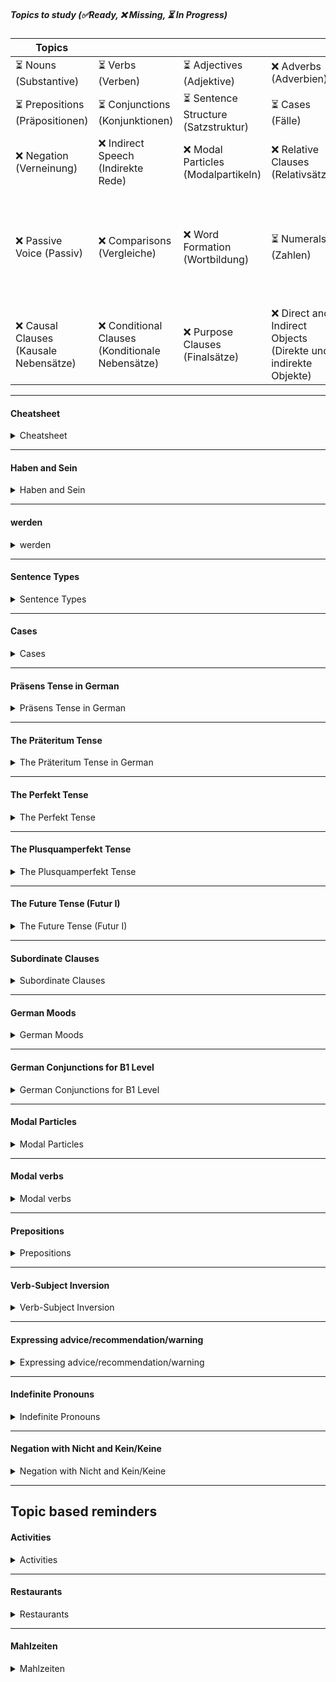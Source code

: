 ##### Topics to study (✅Ready, ❌ Missing, ⏳ In Progress)
  | Topics                              |                   |                   |                   |                   |
  |-----------------------------------------|-------------------|-------------------|-------------------|-------------------|
  | ⏳ Nouns (Substantive)                   | ⏳ Verbs (Verben) | ⏳ Adjectives (Adjektive) | ❌ Adverbs (Adverbien) | ❌ Pronouns (Pronomen) |
  | ⏳ Prepositions (Präpositionen)          | ⏳ Conjunctions (Konjunktionen) | ⏳ Sentence Structure (Satzstruktur) | ⏳ Cases (Fälle) | ⏳ Tenses (Zeiten) |
  | ❌ Negation (Verneinung)                 | ❌ Indirect Speech (Indirekte Rede) | ❌ Modal Particles (Modalpartikeln) | ❌ Relative Clauses (Relativsätze) | ⏳ Moods (Stimmungen) |
  | ❌ Passive Voice (Passiv)                | ❌ Comparisons (Vergleiche) | ❌ Word Formation (Wortbildung) | ⏳ Numerals (Zahlen) | ❌ Expressions of Time and Temporal Adverbs (Zeitangaben und temporale Adverbien) |
  | ❌ Causal Clauses (Kausale Nebensätze)   | ❌ Conditional Clauses (Konditionale Nebensätze) | ❌ Purpose Clauses (Finalsätze) | ❌ Direct and Indirect Objects (Direkte und indirekte Objekte) |                   |
___
#### Cheatsheet
  <details>
  <summary>Cheatsheet</summary>

  - **Present Tense:** Subject + Verb + Objects/Complements
  - **Past Tense (Simple):** Subject + Verb (simple past) + Objects/Complements
  - **Past Tense (Perfect):** Subject + Auxiliary Verb + Objects/Complements + Past Participle
  - **Future Tense:** Subject + Auxiliary Verb + Objects/Complements + Main Verb (infinitive)
  For subordinate clauses, the verb generally moves to the end of the clause.

  ##### Noun declensions
  - **Definite Articles**:
      - The definite article refers to a specific noun that is known to the speaker and the listener. In English, the definite article is "the".

        | Case       | Masculine | Feminine | Neuter | Plural   |
        |------------|-----------|----------|--------|----------|
        | Nominative | der       | die      | das    | die      |
        | Accusative | den       | die      | das    | die      |
        | Dative     | dem       | der      | dem    | den      |
        | Genitive   | des       | der      | des    | der      |

      - Nominative: Der Hund bellt. (The dog barks.)
      - Accusative: Ich sehe den Hund. (I see the dog.)
      - Dative: Ich gebe dem Hund ein Leckerli. (I give the dog a treat.)
      - Genitive: Das ist das Haus des Mannes. (That is the man's house.)  
    &nbsp;    

  - **Indefinite Articles**:
      - The indefinite article refers to a noun that is not specific or known to the listener. In English, the indefinite articles are "a" and "an".

      | Case       | Masculine | Feminine | Neuter | Plural   |
      |------------|-----------|----------|--------|----------|
      | Nominative | ein       | eine     | ein    | keine    |
      | Accusative | einen     | eine     | ein    | keine    |
      | Dative     | einem     | einer    | einem  | keinen   |
      | Genitive   | eines     | einer    | eines  | keiner   |

      - Nominative: Ein Hund läuft auf der Straße. (A dog is running on the street.)
      - Accusative: Ich sehe einen Hund. (I see a dog.)
      - Dative: Ich gebe einem Hund ein Leckerli. (I give a dog a treat.)
      - Genitive: Das ist das Haus eines Mannes. (That is a man's house.)

  ##### Pronoun tables
  - Personal pronouns:
      | Case       | Singular 1st | Singular 2nd | Singular 3rd | Plural     |
      |------------|--------------|--------------|--------------|------------|
      | Nominative | ich          | du           | er/sie/es    | wir        |
      | Accusative | mich         | dich         | ihn/sie/es   | uns        |
      | Dative     | mir          | dir          | ihm/ihr/ihm  | uns        |
      | Genitive   | meiner       | deiner       | seiner/ihrer/seiner | unserer    |

      - Nominative: Ich lese. (I read.)
      - Accusative: Ich sehe mich. (I see myself.)
      - Dative: Ich helfe mir. (I help myself.)
      - Genitive: Das ist meiner. (That is mine.)
    &nbsp;
  - Possesive pronouns:
      | Case       | Singular Masculine | Singular Feminine | Singular Neuter | Plural    |
      |------------|---------------------|--------------------|-----------------|-----------|
      | Nominative | mein                | meine              | mein            | unsere    |
      | Accusative | meinen              | meine              | mein            | unsere    |
      | Dative     | meinem              | meiner             | meinem          | unseren   |
      | Genitive   | meines              | meiner             | meines          | unserer   |

      - Nominative: Das ist mein Buch. (That is my book.)
      - Accusative: Ich sehe mein Buch. (I see my book.)
      - Dative: Ich gebe meinem Freund das Buch. (I give my friend the book.)
      - Genitive: Das ist meines Vaters Auto. (That is my father's car.)
  - Object pronouns
    | Person       | Singular        | Plural          |
    |--------------|-----------------|-----------------|
    | Subject      | ich (I)         | wir (we)        |
    | Object       | mich (me)       | uns (us)        |
    | Possessive   | mein(e) (mine) | unser(e) (ours) |

    | Person       | Singular        | Plural          |
    |--------------|-----------------|-----------------|
    | Subject      | du (you)        | ihr (you)       |
    | Object       | dich (you)      | euch (you)      |
    | Possessive   | dein(e) (yours)| euer(e) (yours) |

    | Person       | Singular                | Plural                  |
    |--------------|-------------------------|-------------------------|
    | Subject      | er/sie/es (he/she/it)   | sie (they)              |
    | Object       | ihn/sie/es (him/her/it) | sie (them)              |
    | Possessive   | sein(e) (his/hers/its)  | ihr(e) (theirs)        |
  </details>

___
#### Haben and Sein
<details>
  <summary>Haben and Sein</summary>


  |          | Präteritum (Simple Past) | Präteritum (Simple Past) |  Beispiel |
  |----------|---------------------------|---------------------------|---------------------------|
  |          | **haben**                 | **sein**                  |
  | ich      | hatte                     | war                       | Ich hatte ein Buch. (I had a book.)  Ich war müde. (I was tired.) |
  | du       | hattest                   | warst                     | Du hattest eine Katze. (You had a cat.)  Du warst zu Hause. (You were at home.) |
  | er/es/sie| hatte                     | war                       | Er hatte einen Hund. (He had a dog.) Sie war glücklich. (She was happy.) |
  | wir      | hatten                    | waren                     | Wir hatten viel Spaß. (We had a lot of fun.) Wir waren in der Stadt. (We were in the city.) |
  | ihr      | hattet                    | wart                      | Ihr hattet Glück. (You had luck.) Ihr wart spät dran. (You were late.) |
  | sie/Sie  | hatten                    | waren                     | Sie hatten ein Auto. (They had a car.) Sie waren am Strand. (They were at the beach.) |
</details>

___
#### werden
<details>
  <summary>werden</summary>


  | werden | Präsens (Present) | Perfekt (Present Perfect) | Beispiel (Example - Präsens)                                 | Beispiel (Example - Perfekt)                                         |
  |--------|--------------------|---------------------------|-------------------------------------------------------------|-----------------------------------------------------------------------|
  | ich    | werde              | bin geworden              | Ich werde Psychologin. (I will become a psychologist.)       | Ich bin Psychologin geworden. (I have become a psychologist.)        |
  | du     | wirst              | bist geworden             | Wirst du krank, wenn du dich nicht warm anziehst? (Will you get sick if you don't dress warmly?) | Bist du krank geworden, als du dich nicht warm angezogen hast? (Did you get sick when you didn't dress warmly?) |
  | er/es/sie | wird            | ist geworden              | Er wird ein berühmter Schauspieler. (He will become a famous actor.) | Er ist ein berühmter Schauspieler geworden. (He has become a famous actor.) |
  | wir    | werden             | sind geworden             | Wir werden gute Freunde. (We will become good friends.)     | Wir sind gute Freunde geworden. (We have become good friends.)        |
  | ihr    | werdet             | seid geworden             | Werdet ihr schon Tauchlehrer? (Will you become scuba instructors?) | Seid ihr schon Tauchlehrer geworden? (Have you become scuba instructors yet?) |
  | sie/Sie| werden             | sind geworden             | Sie werden gestern 50. (They will turn 50 yesterday.)       | Sie sind gestern 50 geworden. (They turned 50 yesterday.)            |


  **Examples with "werden"**
  - **werden expresses the achievement of a condition or attribute:**
    - Sie ist gesund. → Sie wird krank. → Sie ist krank.
      - (She is healthy. → She becomes sick. → She is sick.)
    - werden + adjective
      - Sie wird berühmt.
        - (She will become famous.)
      - Es wird warm.
        - (It will become warm.)

  - **werden + noun**
    - Sie wird Lehrerin. (She will become a teacher.)
      - This sentence uses "sein" (to be) with "werden" to indicate that she will be a teacher in the future. It implies a future state of being.
    - Sie wird Lehrerin sein. (She will be a teacher.)
      - This sentence uses "werden" directly with "Lehrerin" to indicate that she will undergo the process of becoming a teacher. It implies a change or transformation into a teacher in the future.
    - In summary, "sie wird Lehrerin sein" emphasizes the future state of being a teacher, while "sie wird Lehrerin" emphasizes the process of becoming a teacher.

  - **Other examples:**
    - Er wird bestimmt Erster beim Stadtlauf.
      - (He will definitely come first in the city run.)
    - werden + age
      - Sie wird bald 40.
        - (She will soon be 40.)

    - Ich habe mit 40 mein Leben verändert. Ich habe in der Bank gearbeitet, aber jetzt studiere ich und werde Psychologin.

    - Draußen ist es kalt. Du musst dich warm anziehen, sonst wirst du krank.

    - Ich habe als Sekretärin gearbeitet, aber dann bin ich arbeitslos geworden. Jetzt lebe ich in Thailand und mache einen Tauchlehrer-Kurs.

    - Morgen wird es warm. Wir können ein Picknick machen.

    - Am Wochenende machen wir eine Geburtstagsfeier, denn mein Vater ist gestern 50 geworden.

    - Wir studieren Schauspiel. Wir möchten Schauspieler werden. Vielleicht werden wir auch berühmt.

  - **Explanation: Sie werden gestern 50**
      The phrase "Sie werden gestern 50." in German literally translates to "They will turn 50 yesterday." This might seem contradictory in English because "will" typically indicates future tense, while "yesterday" is past tense.

      However, in German, the future tense can be used to express assumptions or deductions about past events. In this case, it implies that the speaker assumes or deduces that "they" turned 50 the day before the current point in time. 

      This construction is often used colloquially to express a strong assumption about past events when the speaker did not witness the event firsthand. It's similar to saying in English, "They must have turned 50 yesterday."
</details>

___

#### Sentence Types

<details>
  <summary>Sentence Types</summary>

  ###### 1. Declarative Sentences (Aussagesätze)
  Declarative sentences make a statement or express an opinion. They are the most common type of sentence and have a subject-verb-object (SVO) structure.

  - **Example:** Ich darf keine Milchprodukte essen.
    - **Translation:** I am not allowed to eat dairy products.
    - **Explanation:** This sentence states a fact or opinion.

  - **Example:** Heute Morgen habe ich nicht gefrühstückt.
    - **Translation:** This morning, I didn't have breakfast.
    - **Explanation:** States a fact about what the speaker did.

  ###### 2. Interrogative Sentences (Fragesätze)
  Interrogative sentences ask a question. They often start with a question word (wer, was, wann, wo, warum, wie) or by inverting the subject and verb for yes/no questions.

  - **Example:** Warum isst du die Torte nicht?
    - **Translation:** Why don't you eat the cake?
    - **Explanation:** This sentence asks a question using a question word.

  - **Example:** Kochst du abends nicht?
    - **Translation:** Don't you cook in the evenings?
    - **Explanation:** This is a yes/no question that inverts the subject and verb.

  - **Example:** Warum hast du so viel Hunger?
    - **Translation:** Why are you so hungry?
    - **Explanation:** Asks a question about the reason for being so hungry.

  - **Example:** Soll ich dir einen Kuchen mitbringen?
    - **Translation:** Should I bring you a cake?
    - **Explanation:** Asks a yes/no question about bringing a cake.

  ###### 3. Imperative Sentences (Befehlsätze)
  Imperative sentences give commands, instructions, or requests. The subject is usually implied (you) and is often omitted.

  - **Example:** Iss die Torte!
    - **Translation:** Eat the cake!
    - **Explanation:** This sentence gives a command.

  ###### 4. Exclamatory Sentences (Ausrufesätze)
  Exclamatory sentences express strong emotion or surprise. They often start with an interjection or a word like "wie" or "was" and are typically followed by an exclamation mark.

  - **Example:** Was für ein schöner Tag!
    - **Translation:** What a beautiful day!
    - **Explanation:** This sentence expresses strong emotion.

  ##### Word Order in Each Type

  ###### Declarative
  Subject - Verb - (Objects/Complements)

  - **Example:** Ich habe keinen Hunger.
    - **Translation:** I am not hungry.

  ###### Interrogative (with Question Word)
  Question Word - Verb - Subject - (Objects/Complements)

  - **Example:** Warum isst du nicht?
    - **Translation:** Why aren't you eating?

  ###### Interrogative (Yes/No Question)
  Verb - Subject - (Objects/Complements)

  - **Example:** Kochst du abends?
    - **Translation:** Do you cook in the evenings?

  ###### Imperative
  (You - implied subject) Verb - (Objects/Complements)

  - **Example:** Iss die Torte!
    - **Translation:** Eat the cake!

  ###### Exclamatory
  Interjection or Exclamation Word - Verb - Subject - (Objects/Complements) - !

  - **Example:** Was für ein schöner Tag!
    - **Translation:** What a beautiful day!

</details>

___

#### Cases
<details>
  <summary>Cases</summary>


  - Practice identifying the function of nouns and pronouns in sentences to determine the appropriate case.
  - Pay attention to verb and preposition usage, as they often determine the case required.
  - Regularly review noun declensions and pronoun tables to strengthen case usage.
  - Use exercises and practice materials to reinforce understanding and application of cases in different contexts.

  ##### 1. Nominative Case (Nominativ):
  - Used for the subject of a sentence, the noun or pronoun performing the action.
  - Examples:
    - *Der Hund bellt.* (The dog is barking.)
      - In this sentence, "Der Hund" is in the nominative case because it is the subject of the verb "bellt" (barks).
      - **Verb Table:**
    
      | Person       | Singular          | Plural            |
      |--------------|-------------------|-------------------|
      | 1st          | Ich belle         | Wir bellen        |
      | 2nd          | Du bellst         | Ihr bellt         |
      | 3rd          | Er/sie/es bellt   | Sie bellen        |
    
    - *Sie ist Lehrerin.* (She is a teacher.)
      - "Sie" (she) is the subject of the verb "ist" (is).
      - **Verb Table:**
    
      | Person       | Singular          | Plural            |
      |--------------|-------------------|-------------------|
      | 1st          | Ich bin           | Wir sind          |
      | 2nd          | Du bist           | Ihr seid          |
      | 3rd          | Er/sie/es ist     | Sie sind          |

  **Points to be careful of:**
  - Subject-verb agreement: Ensure that the verb agrees with the subject in number and person.
  - Noun gender: Be mindful of noun genders, as they affect article and adjective endings in the nominative case.

  **Edge case:**
  - In passive constructions, the subject of the active sentence becomes the object in the passive sentence. However, in German, the subject of the passive sentence remains in the nominative case.
    - Example: *Der Hund beißt den Mann.* (The dog bites the man.)
      - Passive: *Der Mann wird vom Hund gebissen.* (The man is bitten by the dog.)

  ##### 2. Accusative Case (Akkusativ):
  - Used for the direct object of a sentence, the noun or pronoun receiving the action.
  - Examples:
    - *Ich sehe den Hund.* (I see the dog.)
      - "Den Hund" is in the accusative case because it receives the action of seeing.
      - **Verb Table:**
    
      | Person       | Singular          | Plural            |
      |--------------|-------------------|-------------------|
      | 1st          | Ich sehe          | Wir sehen         |
      | 2nd          | Du siehst         | Ihr seht          |
      | 3rd          | Er/sie/es sieht   | Sie sehen         |
    
    - *Er kauft ein Buch.* (He buys a book.)
      - "Ein Buch" is the direct object of the verb "kauft" (buys).
      - **Verb Table:**
    
      | Person       | Singular          | Plural            |
      |--------------|-------------------|-------------------|
      | 1st          | Ich kaufe         | Wir kaufen        |
      | 2nd          | Du kaufst         | Ihr kauft         |
      | 3rd          | Er/sie/es kauft   | Sie kaufen        |

  **Points to be careful of:**
  - Distinguishing between accusative and nominative articles and pronouns, especially with masculine nouns.
  - Some prepositions always trigger the accusative case when used with a noun.

  **Edge case:**
  - Some verbs can take either accusative or dative objects, with a change in meaning.
    - Example: *Ich folge dem Rat.* (I follow the advice.) - Dative
      - *Ich befolge den Rat.* (I follow the advice.) - Accusative
  
  ##### 3. Dative Case (Dativ):
  - Used to indicate the indirect object of a sentence, often translated to 'to' or 'for' in English.
  - Examples:
    - *Ich gebe dem Mann das Buch.* (I give the book to the man.)
      - "Dem Mann" is in the dative case because he is the indirect object receiving the book.
      - **Dative Pronoun Table:**
    
      | Person       | Singular            | Plural             |
      |--------------|---------------------|--------------------|
      | 1st          | mir                 | uns                |
      | 2nd          | dir                 | euch               |
      | 3rd          | ihm/ihr/ihm         | ihnen              |
    
    - *Er hilft der Frau.* (He helps the woman.)
      - "Der Frau" is the indirect object of the verb "hilft" (helps).
      - **Verb Table:**
    
      | Person       | Singular            | Plural             |
      |--------------|---------------------|--------------------|
      | 1st          | Ich helfe           | Wir helfen         |
      | 2nd          | Du hilfst           | Ihr helft          |
      | 3rd          | Er/sie/es hilft     | Sie helfen         |

  **Points to be careful of:**
  - Distinguishing between dative and accusative articles and pronouns.
  - Some prepositions always trigger the dative case when used with a noun.

  **Edge case:**
  - Certain verbs and prepositions can take either the dative or accusative case, leading to a change in meaning.

  **Explanation of the case:**
  - The dative case in German typically indicates the indirect object of a sentence, showing to whom or for whom an action is done. It's often used after certain verbs and prepositions to denote this indirect relationship. For example, in "Ich gebe dem Mann das Buch" (I give the book to the man), "dem Mann" is in the dative case as he is the recipient of the action of giving.


  ##### 4. Genitive Case (Genitiv):
  - Used to indicate possession or association, often translated to 'of' in English.
  - Examples:
    - *Das Auto meines Vaters.* (My father's car.)
      - "Meines Vaters" indicates possession of the car.
      - **Possessive Pronoun Table:**
    
      | Gender       | Singular            | Plural             |
      |--------------|---------------------|--------------------|
      | Masculine    | meines Vaters       | meiner Väter       |
      | Feminine     | meiner Mutter       | meiner Mütter      |
      | Neuter       | meines Kindes       | meiner Kinder      |
    
    - *Der Hut des Mannes.* (The man's hat.)
      - "Des Mannes" indicates possession of the hat.
      - **Definite Article Table:**
    
      | Gender       | Singular            | Plural             |
      |--------------|---------------------|--------------------|
      | Masculine    | des Mannes          | der Männer         |
      | Feminine     | der Frau            | der Frauen         |
      | Neuter       | des Kindes          | der Kinder         |

    **Points to be careful of:**
    - Ensuring proper agreement between the possessive pronoun/article and the possessed noun.
    - Recognizing genitive prepositions that always trigger the genitive case when used with a noun.

    **Edge case:**
    - Some expressions and compound nouns might use the genitive case instead of the dative case for possession.
</details>

___
#### Präsens Tense in German
<details>
  <summary>Präsens Tense in German</summary>


  **Usage**: 
  - Describing actions happening at the moment of speaking: "Ich lese ein Buch." (I am reading a book.)
  - Stating facts or general truths: "Die Sonne scheint." (The sun is shining.)
  - Expressing habitual actions: "Ich gehe jeden Morgen joggen." (I go jogging every morning.)

  **Main Clause:**
  - Subject + Verb + Objects/Complements
  - Example: "Ich esse einen Apfel." (I am eating an apple.)

  **Main Clause with Time Expression:**
    - Time Expression + Verb + Subject + Objects/Complements
    - Example: "Heute esse ich einen Apfel." (Today, I am eating an apple.)

  **Conjugation**:
  - Regular verbs usually follow predictable patterns, such as "sagen" (to say):
    - Ich sage (I say)
    - Du sagst (You say)
    - Er/sie/es sagt (He/she/it says)
    - Wir sagen (We say)
    - Ihr sagt (You say)
    - Sie/sie sagen (They say)
  - Irregular verbs have unique conjugations, like "haben" (to have):
    - Ich habe (I have)
    - Du hast (You have)
    - Er/sie/es hat (He/she/it has)
    - Wir haben (We have)
    - Ihr habt (You have)
    - Sie/sie haben (They have)

  **Modal Verbs**:
  - Modal verbs (können, müssen, wollen, etc.) also take the Präsens tense and modify the main verb following them. For example:
    - Ich kann schwimmen. (I can swim.)
    - Er muss arbeiten. (He must work.)

  **Sentence Structure**:
  - Subject-Verb-Object (SVO) order is typically used, but can vary for emphasis or style: 
    - "Ich trinke Wasser." (I drink water.)
    - "Wasser trinke ich." (Water, I drink.)

  **Temporal Expressions**:
  - Time adverbs can clarify when the action is happening: 
    - "Heute arbeite ich nicht." (Today, I am not working.)
    - "Jeden Tag gehe ich spazieren." (Every day, I go for a walk.)

  **Negation**:
  - Negation is formed by placing "nicht" after the verb:
    - "Ich spiele nicht Fußball." (I do not play football.)

  **Auxiliary Verbs**:
  - Compound tenses like Perfekt and Futur use auxiliary verbs (haben/sein) combined with the past participle or infinitive forms of the main verb.

  **Additional Points**:
  - **Regular Verb Endings**: Ensure you're familiar with the regular verb endings (-e, -st, -t, -en, -t, -en) and their usage based on the subject pronoun.
  - **Irregular Verbs**: Practice conjugating irregular verbs frequently.
    sein, haben, werden, können, müssen, dürfen, wollen, sollen, gehen, wissen, sehen, kommen, geben, nehmen, stehen, liegen, fahren, essen, trinken, schlafen, lesen, nehmen, sprechen, bringen, halten, laufen, finden, bleiben, tun, denken, lassen, fallen, stehen, bekommen, sehen, halten, suchen, setzen, geben, hören, meinen, fragen, finden, glauben, sagen, führen, bringen, brauchen, arbeiten, machen, helfen, passieren, schreiben, spielen, sitzen, zeigen, verstehen, beginnen, fühlen, folgen, versuchen, lesen, lernen, dürfen, verlieren, bleiben, schauen, warten, bleiben, leben, entscheiden, schicken, erhalten, arbeiten, öffnen, sterben, erklären, bedeuten, entschuldigen, anfangen, sprechen, nehmen, schließen, ziehen, reisen, treffen, sitzen, schneiden, vergessen, zahlen, erklären, glauben, erzählen, schlagen, kaufen, bauen, verwenden, lachen, entdecken, anrufen, tanzen, springen, hoffen, kochen, passen, lesen, schreiben
  - **Umlaut Changes**: Pay attention to umlaut changes in certain verb forms.
    backen, erschrecken, gelten, helfen, kennen, nennen, rennen, schmelzen, schrecken, treffen, verderben, vergessen, verlieren, werben, werfen, bewegen, bieten, binden, bitten, brennen, bringen, denken, kennen, rennen, senden, sprechen, springen, stehen, sterben, tragen, verderben, vergessen, verlieren, wenden, werden, werfen, ziehen, anbieten, anfangen, annehmen, aufstehen, beginnen, bekommen, begegnen, beginnen, bestellen, betreffen, bewegen, bitten, brechen, bieten, binden, bitten, brennen, bringen, denken, empfehlen, empfinden, empfangen, entstehen, empfinden
  - **Separable Prefix Verbs**: Be careful with conjugating verbs with separable prefixes.
  - **Modal Verb Placement**: Modal verbs usually occupy the second position in a sentence.
  - **False Friends**: "False friends" are words in two languages that look or sound similar but have different meanings. These linguistic pitfalls can lead to confusion or misunderstandings, especially for language learners or individuals who are not fluent in both languages.
    Bald, Gift, Chef, Rat, Fast, Eventuell, Aktuell, Mist, Also, Billion, brav, billion, Chef, Daten, Diskussion, Eingang, Fabrik, Garage, Gymnasium, Handy, Hut, Konfession, Kostüm, Krampf, Lektüre, Messe, Muffin, Museum, Note, Pension, Platz, Rat, Rock, Sekt, Sensibel, Smog, sympathisch, Tab, Takt, Tape, Team, Toilette, trinkbar, Vase, Vitamin, Zelt, Zigarre, Zufahrt, Zucker, Chef

  - **Practice Speaking**: Regularly practice speaking in Präsens tense to improve fluency and accuracy.
</details>

___
#### The Präteritum Tense
<details>
  <summary>The Präteritum Tense in German</summary>

  The **Präteritum** tense (simple past or preterite tense) in German is used to describe actions that occurred in the past. It is one of the two main past tenses in German, the other being the **Perfekt** tense (present perfect tense). The Präteritum tense is commonly used in written German, especially in literature and formal contexts.

  **Formation of the Präteritum Tense**

  The Präteritum tense is formed by conjugating the verb's stem according to the person and number of the subject, followed by the appropriate endings.

  **Simple Past (Präteritum) Main Clause:**
     - Subject + Verb (simple past) + Objects/Complements
     - Example: "Ich aß einen Apfel." (I ate an apple.)

  **Regular Verbs:**
  - For weak (regular) verbs, the ending "-te" is added to the verb stem for most persons and numbers.
    - Example: "ich spielte" (I played), "du spieltest" (you played), "er/sie/es spielte" (he/she/it played), "wir spielten" (we played), "ihr spieltet" (you played), "sie/Sie spielten" (they/you played)

  **Irregular Verbs:**
  - For strong (irregular) verbs, the conjugation involves vowel changes in the verb stem.
    - Example: "ich sang" (I sang)

  **Usage of Präteritum Tense**

  The Präteritum tense is used in various contexts:

  - **Narrative past**: Used to narrate events in the past, especially in literature and storytelling.
    - Example: "Er ging zum Markt und kaufte Obst." (He went to the market and bought fruit.)

  - **Formal writing**: Often used in formal writing, such as news reports or historical texts.
    - Example: "Der König herrschte über das Land." (The king ruled over the land.)

  - **Subjunctive II**: The Präteritum tense is also used to form the Subjunctive II mood in German, especially in reported speech and hypothetical situations.

  **Comparison with Perfekt Tense**

  The Präteritum tense differs from the Perfekt tense in the following ways:

  - **Usage**: Präteritum is more commonly used in written German.
    - Example: "Ich spielte Fußball." (I played football.)

  - **Conjugation**: Präteritum has its own conjugation pattern for both regular and irregular verbs, while Perfekt uses auxiliary verbs "haben" or "sein" combined with the past participle.
    - Example: "Ich habe Fußball gespielt." (I have played football.)

  **Summary**
  Modal verbs in Präteritum: Modal verbs like "können," "wollen," and "sollen" have irregular conjugations in the Präteritum tense, which you may want to learn separately.

  The Präteritum tense is used to describe past actions in German, particularly in written contexts such as literature and formal writing. It follows a specific conjugation pattern for both regular and irregular verbs.
</details>

___
#### The Perfekt Tense
<details>
  <summary>The Perfekt Tense</summary>


  The **Perfekt** tense (present perfect tense) in German is used to describe actions that have been completed in the past. It is one of the two main past tenses in German, the other being the **Präteritum** (simple past). The Perfekt tense is more commonly used in spoken German, while the Präteritum is often found in written narratives.

  **Formation of the Perfekt Tense**
    The Perfekt tense is formed using two components:
    1. **Auxiliary verb**: Either "haben" or "sein" in the present tense.
    2. **Past participle**: The past participle of the main verb.

  **Present Perfect (Perfekt) Main Clause:**
    - Subject + Auxiliary Verb (haben/sein) + Objects/Complements + Past Participle
    - Example: "Ich habe einen Apfel gegessen." (I have eaten an apple.)

  **Auxiliary Verbs**
    - **Haben** is used with most verbs.
    - **Sein** is used with:
      - Verbs that indicate a change of state or movement (e.g., gehen, kommen, aufstehen).
      - A few intransitive verbs (e.g., sein, bleiben, passieren).

  **Past Participle**
    The past participle is usually formed as follows:
    - For regular (weak) verbs: ge- + verb stem + -t (e.g., machen -> gemacht)
    - For irregular (strong) verbs: ge- + modified verb stem + -en (e.g., fahren -> gefahren)
    - For verbs ending in -ieren: verb stem + -t (no "ge-" prefix) (e.g., studieren -> studiert)
    - For separable verbs: prefix + ge- + verb stem + -t/en (e.g., aufstehen -> aufgestanden)
    - For inseparable verbs: no "ge-" prefix (e.g., verstehen -> verstanden)

  **Examples**
  - **Using "haben"**
        **Ich habe gegessen.** (I have eaten.)
        - Auxiliary verb: habe
        - Past participle: gegessen

  -  **Using "sein"**
        **Ich bin gegangen.** (I have gone.)
          - Auxiliary verb: bin
          - Past participle: gegangen
        **Ich bin Psychologin gewerden** (I have become a psychologist)

  **Usage of Perfekt Tense**
  - **Completed actions in the past**: To describe something that has been done.
    - Example: **Wir haben das Buch gelesen.** (We have read the book.)
  - **Experiences**: To talk about experiences or changes that have occurred.
    - Example: **Er hat viel gereist.** (He has traveled a lot.)

  **Comparison with Präteritum**
  - **Perfekt** is more commonly used in spoken German.
    - Example: **Ich habe gearbeitet.** (I have worked.)
  - **Präteritum** is often used in written texts, especially in narratives, news reports, and formal writing.
    - Example: **Ich arbeitete.** (I worked.)

  **Summary**
  The Perfekt tense is a versatile and commonly used tense in German, especially in spoken language, for describing past actions and experiences. By combining the auxiliary verb with the past participle, it allows speakers to convey completed actions effectively.
</details>

___
#### The Plusquamperfekt Tense
<details>
  <summary>The Plusquamperfekt Tense</summary>

  The **Plusquamperfekt** tense (pluperfect tense) in German is used to describe actions that had occurred before another past action. It is a compound tense formed by combining the auxiliary verb "haben" or "sein" in the Imperfekt tense with the past participle of the main verb.

  **Formation of the Plusquamperfekt Tense**
  The Plusquamperfekt tense is formed using two components:
  1. **Auxiliary verb**: Either "haben" or "sein" in the Imperfekt tense.
  2. **Past participle**: The past participle of the main verb.

  **Auxiliary Verbs**

  - **Haben** is used with most verbs.
  - **Sein** is used with:
    - Verbs that indicate a change of state or movement.
    - A few intransitive verbs.

  **Past Participle**
  The past participle is formed similarly to the Perfekt tense:
  - For regular (weak) verbs: ge- + verb stem + -t (e.g., machen -> gemacht)
  - For irregular (strong) verbs: ge- + modified verb stem + -en (e.g., fahren -> gefahren)
  - For verbs ending in -ieren: verb stem + -t (no "ge-" prefix) (e.g., studieren -> studiert)
  - For separable verbs: prefix + ge- + verb stem + -t/en (e.g., aufstehen -> aufgestanden)
  - For inseparable verbs: no "ge-" prefix (e.g., verstehen -> verstanden)

  **Examples**
  - **Using "haben"**
        **Ich hatte gegessen.** (I had eaten.)
        - Auxiliary verb: hatte
        - Past participle: gegessen

  -  **Using "sein"**
        **Ich war gegangen.** (I had gone.)
          - Auxiliary verb: war
          - Past participle: gegangen

  **Usage of Plusquamperfekt Tense**
  The Plusquamperfekt tense is used to describe actions that had occurred before another past action:

  - **Background information**: It provides background information or sets the scene for a past event.
    - Example: **Sie hatte bereits gegessen, als ich ankam.** (She had already eaten when I arrived.)

  - **Reported speech**: It is used in indirect speech to describe actions that had occurred before the reported conversation or event.
    - Example: **Er sagte, er sei schon nach Hause gegangen.** (He said he had already gone home.)

  **Comparison with Perfekt Tense**
  1. **Perfekt Tense (Present Perfect)**:
     - Describes actions that have been completed in the past and have relevance to the present moment.
     - Often used in spoken German.
     - Formed with the present tense of the auxiliary verbs "haben" or "sein" and the past participle of the main verb.
     - Example: "Ich habe gearbeitet" (I have worked).

  2. **Plusquamperfekt Tense (Pluperfect)**:
     - Describes actions that had been completed before another past action or point in time.
     - Often used in written German, particularly in narratives and reported speech.
     - Formed with the Imperfekt (simple past) of the auxiliary verbs "haben" or "sein" and the past participle of the main verb.
     - Example: "Ich hatte gearbeitet, bevor ich nach Hause ging" (I had worked before I went home).

    - So, while both tenses are used to talk about past events, the Perfekt tense emphasizes their relevance to the present moment, while the Plusquamperfekt tense places them in relation to other past events or points in time.

  3. **Präteritum (Simple Past)**:
    - Describes actions that occurred in the past without emphasis on completion or relevance to the present.
    - Commonly used in written German, particularly in narratives, formal writing, and reported speech.
    - Formed with the conjugated verb stem and specific endings for each person and number.
    - Example: "Ich arbeitete" (I worked).

  **Summary**
  The Plusquamperfekt tense is used to describe actions that had occurred before another past action or event in German. It is formed by combining the auxiliary verb "haben" or "sein" in the Imperfekt tense with the past participle of the main verb.
</details>


___
#### The Future Tense (Futur I)
<details>
  <summary>The Future Tense (Futur I)</summary>

  The **Future Tense** (Futur I) in German is used to express actions that will occur in the future. It is formed using the present tense of the auxiliary verb "werden" followed by the infinitive form of the main verb.

  **Formation of the Future Tense**

  The Future Tense is formed using two components:
  1. **Auxiliary verb**: Present tense of "werden" (ich werde, du wirst, er/sie/es wird, wir werden, ihr werdet, sie/Sie werden)
  2. **Infinitive form of the main verb**: The main verb remains in its infinitive form and is placed at the end of the sentence.

  **Future I (Futur I) Main Clause:**
  - Subject + Auxiliary Verb (werden) + Objects/Complements + Main Verb (infinitive)
  - Example: "Ich werde einen Apfel essen." (I will eat an apple.)

  **Future I with Time Expression:**
     - Time Expression + Auxiliary Verb (werden) + Subject + Objects/Complements + Main Verb (infinitive)
     - Example: "Morgen werde ich einen Apfel essen." (Tomorrow, I will eat an apple.)

  **Usage of the Future Tense**
  The Future Tense is used to express actions that will occur in the future:

  - **Predictions**: It is used to make predictions or statements about future events.
    - Example: **Morgen werde ich ins Kino gehen.** (Tomorrow I will go to the cinema.)

  - **Intentions**: It is used to express intentions or plans for the future.
    - Example: **Ich werde nächstes Jahr Deutsch lernen.** (I will learn German next year.)

  **Examples**
  - **Regular Verb**: 
        **Ich werde arbeiten.** (I will work.)
        - Auxiliary verb: werde
        - Main verb: arbeiten

  -  **Irregular Verb**: 
        **Er wird kommen.** (He will come.)
          - Auxiliary verb: wird
          - Main verb: kommen

  **Formation of Questions and Negations**
  Questions and negations in the Future Tense are formed by placing the auxiliary verb "werden" before the subject for questions and adding "nicht" after the auxiliary verb for negations.

  **Comparison with Other Tenses**

  - **Future Perfect**: Futur I is used to express actions that will occur in the future, while Future Perfect (Futur II) is used to express actions that will be completed by a certain point in the future.
  - **Present Tense**: While Present Tense describes actions happening currently, Futur I describes actions that will happen in the future.

  **Summary**

  The Future Tense (Futur I) in German is formed using the present tense of the auxiliary verb "werden" followed by the infinitive form of the main verb. It is used to express actions that will occur in the future, such as predictions, intentions, or plans.
</details>

___
#### Subordinate Clauses
<details>
  <summary>Subordinate Clauses</summary>

  Subordinate clauses, also known as dependent clauses, are clauses that cannot stand alone as complete sentences because they do not express a complete thought. Instead, they rely on an independent clause (main clause) to give them meaning. Subordinate clauses often provide additional information or context to the main clause.

  In German grammar, subordinate clauses are commonly introduced by subordinating conjunctions, such as "weil" (because), "obwohl" (although), "wenn" (if/when), "dass" (that), "bevor" (before), etc.

  Here's an example of a subordinate clause in German:

  Main clause: "Ich gehe ins Kino." (I am going to the cinema.)
  Subordinate clause: "weil es ein neuer Film läuft." (because a new movie is showing.)

  Together: "Ich gehe ins Kino, weil es ein neuer Film läuft." (I am going to the cinema because a new movie is showing.)

  In this example, the main clause "Ich gehe ins Kino" (I am going to the cinema) can stand alone as a complete sentence. However, the subordinate clause "weil es ein neuer Film läuft" (because a new movie is showing) cannot stand alone and depends on the main clause for context and meaning.

  Subordinate clauses can serve various functions within a sentence, including expressing time, cause and effect, condition, purpose, manner, concession, etc. They are an essential part of complex sentence structures in both German and many other languages.

  For subordinate clauses (introduced by a conjunction like "dass," "weil," etc.), the verb typically goes to the end of the clause.

  1. **Present Tense Subordinate Clause:**
     - Conjunction + Subject + Objects/Complements + Verb
     - Example: "Ich denke, dass ich einen Apfel esse." (I think that I am eating an apple.)

  2. **Past Tense Subordinate Clause:**
     - Simple Past: Conjunction + Subject + Objects/Complements + Verb (simple past)
       - Example: "Ich dachte, dass ich einen Apfel aß." (I thought that I ate an apple.)
     - Present Perfect: Conjunction + Subject + Objects/Complements + Auxiliary Verb + Past Participle
       - Example: "Ich dachte, dass ich einen Apfel gegessen habe." (I thought that I have eaten an apple.)

  3. **Future Tense Subordinate Clause:**
     - Conjunction + Subject + Objects/Complements + Auxiliary Verb + Main Verb (infinitive)
     - Example: "Ich denke, dass ich einen Apfel essen werde." (I think that I will eat an apple.)

  ##### Conjunctions: "denn" and "weil"

  The conjunctions "denn" and "weil" are used to give a reason.
  - **"denn" (because):**
    - Pia möchte mit Paula einkaufen, denn Paula ist immer ehrlich.
      - (Pia wants to shop with Paula because Paula is always honest.)
    - Main clause + Main clause

  - **"weil" (because):**
    - Pia möchte mit Paula einkaufen, weil Paula immer ehrlich ist.
      - (Pia wants to shop with Paula because Paula is always honest.)
    - Main clause + Subordinate clause (Verb: to end)

  - **Examples:**
    - Tina bringt am Samstag ihre Schwester mit, weil sie immer lustig ist.
      - (Tina is bringing her sister on Saturday because she is always funny.)
    - Ich verbringe meine Freizeit gern mit Severin und Mia, weil sie aktiv und lustig sind.
      - (I like to spend my free time with Severin and Mia because they are active and funny.)
    - Pia fragt Paula nach ihrer Meinung, denn Paula ist immer sehr ehrlich.
      - (Pia asks Paula for her opinion because Paula is always very honest.)
</details>

___
#### German Moods
<details>
  <summary>German Moods</summary>

  In German grammar, "mood" refers to the grammatical category that indicates the speaker's attitude toward the action or state of the verb. It helps convey the speaker's intention, whether it's making a statement, asking a question, giving a command, expressing possibility, or conveying hypothetical situations.
  There are three main moods in German: Indicative, Subjunctive, and Imperative. Each mood serves different purposes and is used in various contexts to express different attitudes or intentions in sentences.
  
  ##### 1. Indicative Mood (Indikativ)
  The indicative mood is used for making statements, asking questions, or expressing facts and reality.

  **Examples:**
  - Statement: *Ich gehe zur Schule.* (I go to school.)
  - Question: *Gehst du zur Schule?* (Do you go to school?)
  - Fact: *Die Sonne scheint.* (The sun is shining.)

  ##### 2. Subjunctive Mood (Konjunktiv)

  ###### a. Subjunctive I (Konjunktiv I)

  Subjunctive I is used for indirect speech, reported speech, and to express polite requests or wishes.

  **Examples:**
  - Indirect Speech: *Er sagte, er sei müde.* (He said he was tired.)
  - Reported Speech: *Sie behauptete, sie könne gut singen.* (She claimed she could sing well.)
  - Polite Request: *Ich hätte gerne eine Tasse Kaffee.* (I would like a cup of coffee.)

  ###### b. Subjunctive II (Konjunktiv II)

  Subjunctive II is used to express hypothetical situations, wishes, desires, or unreal conditions. It's also used in indirect speech, especially for expressing doubt or uncertainty.

  **Examples:**
  - Hypothetical Situation: *Wenn ich reich wäre, würde ich um die Welt reisen.* (If I were rich, I would travel around the world.)
  - Wish: *Ich wünschte, es wäre Sommer.* (I wish it were summer.)
  - Unreal Condition: *Wenn ich mehr Zeit hätte, würde ich mehr lesen.* (If I had more time, I would read more.)

  ##### 3. Imperative Mood (Imperativ)

  The imperative mood is used to give commands, instructions, or requests.

  **Examples:**
  - Command: *Komm hierher!* (Come here!)
  - Instruction: *Öffnen Sie bitte das Fenster.* (Please open the window.)
  - Request: *Hilf mir, bitte.* (Help me, please.)
</details>

___
#### German Conjunctions for B1 Level
<details>
  <summary>German Conjunctions for B1 Level</summary>

  Conjunctions are words used to connect words, phrases, clauses, or sentences. They serve to establish relationships between different elements of a sentence and contribute to the coherence and flow of language. Conjunctions can express various types of relationships, including addition, contrast, cause and effect, time, purpose, and condition.
  
  ##### Coordinating Conjunctions (do not change the word order)
  Coordinating conjunctions are used to join elements of equal grammatical rank within a sentence. They connect words, phrases, or clauses that have the same function in the sentence. In essence, coordinating conjunctions link independent clauses to create compound sentences, or they join words or phrases within a single clause.
  
  1. **und** (and)
    - Example: "Ich gehe einkaufen und mein Bruder bleibt zu Hause."
      - (I go shopping and my brother stays at home.)

  2. **oder** (or)
    - Example: "Möchtest du Tee oder Kaffee?"
      - (Do you want tea or coffee?)

  3. **aber** (but)
    - Example: "Ich möchte kommen, aber ich habe keine Zeit."
      - (I want to come, but I have no time.)

  4. **denn** (because)
    - Example: "Ich bleibe zu Hause, denn ich bin krank."
      - (I stay at home because I am sick.)

  5. **sondern** (but rather)
    - Example: "Ich trinke keinen Tee, sondern Kaffee."
      - (I don't drink tea, but rather coffee.)

  ##### Subordinating Conjunctions (send the verb to the end of the clause)
  Subordinating conjunctions are a type of conjunction used to connect a subordinate (dependent) clause to a main (independent) clause. These conjunctions introduce subordinate clauses, which cannot stand alone as complete sentences and depend on the main clause for their meaning.

  Subordinating conjunctions are essential for indicating the relationship between the main clause and the subordinate clause, such as showing time, cause and effect, condition, purpose, contrast, etc.

  1. **weil** (because)
    - Example: "Ich bleibe zu Hause, weil ich krank bin."
      - (I stay at home because I am sick.)

  2. **dass** (that)
    - Example: "Ich weiß, dass er kommt."
      - (I know that he is coming.)

  3. **ob** (if, whether)
    - Example: "Ich weiß nicht, ob er kommt."
      - (I don't know if he is coming.)

  4. **wenn** (when, if)
    - Example: "Wenn es regnet, bleibe ich zu Hause."
      - (If it rains, I stay at home.)

  5. **als** (when - for past events)
    - Example: "Als ich ein Kind war, wohnte ich in Berlin."
      - (When I was a child, I lived in Berlin.)

  6. **obwohl** (although)
    - Example: "Obwohl es regnet, gehen wir spazieren."
      - (Although it is raining, we are going for a walk.)

  7. **damit** (so that)
    - Example: "Ich lerne Deutsch, damit ich in Deutschland arbeiten kann."
      - (I am learning German so that I can work in Germany.)

  8. **bevor** (before)
    - Example: "Ich dusche, bevor ich frühstücke."
      - (I shower before I have breakfast.)

  9. **nachdem** (after)
    - Example: "Nachdem ich gefrühstückt habe, gehe ich zur Arbeit."
      - (After I have breakfast, I go to work.)

  10. **während** (while, during)
      - Example: "Während ich esse, lese ich die Zeitung."
        - (While I eat, I read the newspaper.)

  11. **bis** (until)
      - Example: "Warte, bis ich zurückkomme."
        - (Wait until I come back.)

  ##### Correlative Conjunctions
  Correlative conjunctions are pairs of conjunctions that work together to join words, phrases, or clauses of equal grammatical rank within a sentence. These conjunctions are used in pairs to connect elements that are similar in structure or function, often emphasizing the relationship between them.
  - **sowohl ... als auch** (both ... and)
    - Example: "Sowohl Peter als auch Maria gehen zum Supermarkt."
      - (Both Peter and Maria are going to the supermarket.)

  - **entweder ... oder** (either ... or)
    - Example: "Entweder du kommst mit oder du bleibst hier."
      - (Either you come along or you stay here.)

  - **weder ... noch** (neither ... nor)
    - Example: "Weder er noch sie möchten ins Kino gehen."
      - (Neither he nor she wants to go to the cinema.)

  - **nicht nur ... sondern auch** (not only ... but also)
    - Example: "Nicht nur das Essen, sondern auch der Service war ausgezeichnet."
      - (Not only the food, but also the service was excellent.)

  ##### Relative Pronouns
  Relative pronouns in German are used to introduce subordinate clauses that provide additional information about a noun or pronoun in the main clause. These clauses, known as relative clauses, describe or specify the noun they refer to and help to provide more context or detail to the main clause.
  - **der, die, das** (who, which, that)
    - Example: "Der Mann, der dort steht, ist mein Vater."
      - (The man who is standing there is my father.)

  - **welcher, welche, welches** (which/that)
    - Example: "Das Buch, welches auf dem Tisch liegt, gehört mir."
      - (The book which is lying on the table belongs to me.)

  - **dessen, deren** (whose)
    - Example: "Das Auto, dessen Farbe blau ist, gehört meinem Bruder."
      - (The car, whose color is blue, belongs to my brother.)

  - **wessen** (whose)
    - Example: "Die Frau, wessen Tasche gestohlen wurde, ist sehr verärgert."
      - (The woman whose bag was stolen is very upset.)

  ##### Sentence Structure Examples

  ###### Coordinating Conjunctions

  **Structure:** Main Clause + Coordinating Conjunction + Main Clause

  - Example: "Ich möchte kommen, aber ich habe keine Zeit."
    - (I want to come, but I have no time.)

  ###### Subordinating Conjunctions
  **Structure:** Main Clause + Subordinating Conjunction + Subordinate Clause (with verb at the end)

  - Example: "Ich bleibe zu Hause, weil ich krank bin."
    - (I stay at home because I am sick.)

  ###### Correlative Conjunctions
  **Structure:** Correlative Conjunction 1 + Main Clause + Correlative Conjunction 2 + Main Clause

  - Example: "Sowohl Peter als auch Maria gehen zum Supermarkt."
    - (Both Peter and Maria are going to the supermarket.)

  ###### Relative Pronouns
  **Structure:** Main Clause + Relative Pronoun + Subordinate Clause (with verb at the end)

  - Example: "Der Mann, der dort steht, ist mein Vater."
    - (The man who is standing there is my father.)

  ###### Summary Table for Conjunctions

  | Conjunction           | Type            | Example                                                | Translation                                   |
  |-----------------------|-----------------|--------------------------------------------------------|-----------------------------------------------|
  | **weil**              | Subordinating   | "Ich bleibe zu Hause, weil ich krank bin."             | I stay at home because I am sick.             |
  | **weil**              | Subordinating   | "Weil ich krank bin, bleibe ich zu Hause."             | Because I am sick, I stay at home.            |
  | **denn**              | Coordinating    | "Ich bleibe zu Hause, denn ich bin krank."             | I stay at home because I am sick.             |
  | **sowohl ... als auch** | Correlative      | "Sowohl Peter als auch Maria gehen zum Supermarkt."   | Both Peter and Maria are going to the supermarket. |
  | **der, die, das**     | Relative Pronoun| "Der Mann, der dort steht, ist mein Vater."           | The man who is standing there is my father.   |


  By mastering these conjunctions and understanding their usage, you will be able to form more complex and nuanced sentences in German.
</details>


___
#### Modal Particles
<details>
  <summary>Modal Particles</summary>


  Modal particles (Modalpartikeln) are a unique feature of the German language. They are short, unstressed words that convey subtle nuances of meaning, attitude, or mood in a sentence. These particles often add a sense of subjectivity, emotion, or attitude to the statement without changing the core meaning of the sentence. Modal particles are particularly common in spoken German and are used to express feelings, attitudes, or opinions.
  1. **doch**: Adds emphasis, affirmation, or contradiction.
    - Example: "Das ist doch interessant!" (That is indeed interesting!)

  2. **ja**: Indicates affirmation, certainty, or assumption.
    - Example: "Das ist ja toll!" (That is great!)

  3. **mal**: Adds a sense of politeness, suggestion, or softening.
    - Example: "Könnten Sie mir mal helfen?" (Could you please help me?)

  4. **wohl**: Suggests probability, likelihood, or assumption.
    - Example: "Das wird wohl stimmen." (That is probably true.)

  5. **eben**: Indicates immediacy, certainty, or a logical consequence.
    - Example: "Sie ist eben müde." (She is just tired.)

  6. **halt**: Adds a sense of resignation, acceptance, or inevitability.
    - Example: "Ich habe es halt vergessen." (I simply forgot it.)

  7. **schon**: Conveys a sense of emphasis, expectation, or inevitability.
    - Example: "Ich habe das schon gewusst." (I already knew that.)

  8. **auch**: Indicates agreement or addition.
    - Example: "Das ist auch möglich." (That is also possible.)

  9. **doch mal**: Used to make a polite request or suggestion.
    - Example: "Kannst du doch mal vorbeikommen?" (Could you please come over?)

  10. **ruhig**: Adds a sense of calmness, reassurance, or encouragement.
      - Example: "Das kannst du ruhig machen." (You can do that calmly.)

  11. **bloß**: Indicates a warning, emphasizing caution or urgency.
      - Example: "Pass bloß auf!" (Just be careful!)

  12. **aber**: Conveys surprise, disbelief, or disagreement.
      - Example: "Das kann aber nicht sein!" (That cannot be!)

  13. **wirklich**: Indicates sincerity, truthfulness, or confirmation.
      - Example: "Das ist wirklich wahr." (That is really true.)

  14. **gleich**: Indicates immediacy or nearness in time.
      - Example: "Ich komme gleich." (I am coming soon.)

  15. **immerhin**: Conveys concession or acknowledgment of a positive aspect.
      - Example: "Das ist immerhin etwas." (That is at least something.)

  16. **gar**: Adds emphasis, often with a sense of exaggeration.
      - Example: "Das war gar nicht so schlimm." (That was not so bad at all.)

  17. **überhaupt**: Indicates surprise or emphasis, often in a negative context.
      - Example: "Das interessiert mich überhaupt nicht." (I am not interested in that at all.)

  18. **nur**: Indicates limitation or restriction.
      - Example: "Ich habe nur wenig Zeit." (I only have a little time.)

  19. **doch schon**: Conveys a sense of anticipation or readiness.
    - Example: "Sie wird doch schon kommen." (She will surely come.)
  20. **ja wohl**: Used for polite agreement or acknowledgment.
      - Example: "Sie haben das ja wohl vergessen." (You seem to have forgotten that.)

  21. **auch mal**: Indicates a change or variation from the usual.
      - Example: "Komm doch auch mal vorbei!" (Why don't you come by sometime?)

  22. **bitte**: Used to soften a request or command.
      - Example: "Könntest du bitte das Fenster öffnen?" (Could you please open the window?)

  23. **gern**: Indicates willingness or pleasure.
      - Example: "Ich komme gern vorbei." (I'm happy to come by.)

  24. **doch nicht**: Used to express disbelief or contradiction.
      - Example: "Du bist doch nicht müde, oder?" (You're not tired, are you?)

  25. **gerade**: Indicates immediacy or continuity.
      - Example: "Ich bin gerade erst angekommen." (I just arrived.)

  26. **doch wohl**: Conveys a sense of certainty or affirmation.
      - Example: "Das wird doch wohl stimmen." (That must be true.)

  27. **etwa**: Indicates uncertainty or possibility.
      - Example: "Bist du etwa müde?" (Are you perhaps tired?)

  28. **eben mal**: Used to suggest a temporary action or state.
      - Example: "Ich gehe eben mal kurz nach draußen." (I'll just go outside for a moment.)

  29. **vielleicht**: Indicates possibility or uncertainty.
      - Example: "Vielleicht kommt er später noch." (Maybe he'll come later.)

  30. **wohl auch**: Conveys agreement or addition, often with a sense of hesitation or reservation.
      - Example: "Das denke ich wohl auch." (I think so too, though.)
</details>

___
#### Modal verbs
<details>
  <summary>Modal verbs</summary>

  ##### Dürfen (to be allowed to)
  - **Permission:** Ich darf ins Kino gehen.

    Explanation: "Dürfen" is used to express permission or allowance. This sentence indicates that the speaker is permitted to go to the cinema.

  ##### Können (to be able to)
  - **Ability:** Ich kann Deutsch sprechen.

    Explanation: "Können" denotes the ability or capability to do something. In this sentence, the speaker states their ability to speak German.

  ##### Mögen (to like)
  - **Preference:** Ich mag Schokolade.

    Explanation: "Mögen" expresses preference or fondness for something. Here, the speaker expresses their liking for chocolate.

  ##### Müssen (to have to)
  - **Obligation:** Ich muss das Buch lesen.

    Explanation: "Müssen" indicates obligation or necessity. The sentence implies that the speaker has an obligation or necessity to read the book.

  ##### Sollen (should)
  - **Recommendation:** Ihr solltet mehr lesen.

    Explanation: "Sollen" is used to give recommendations or suggestions. This sentence advises someone to read more.

  ##### Wollen (to want)
  - **Intention:** Ich will heute Abend fernsehen.

    Explanation: "Wollen" expresses desire or intention. The speaker here expresses their intention to watch television in the evening.

</details>

___
#### Prepositions
<details>
  <summary>Prepositions</summary>


  ##### Accusative Prepositions (Accusative: Direct Object)
  - durch (through)
    - Ich gehe durch den Park. (I walk through the park.)
  - für (for)
    - Das Geschenk ist für dich. (The gift is for you.)
  - gegen (against)
    - Er ist gegen die Idee. (He is against the idea.)
  - ohne (without)
    - Wir reisen ohne unsere Eltern. (We travel without our parents.)
  - um (around)
    - Wir sitzen um den Tisch. (We sit around the table.)
  - bis (until)
    - Ich warte bis morgen. (I wait until tomorrow.)
  - entlang (along) (Note: "entlang" is typically used after the noun)
    - Wir gehen den Fluss entlang. (We walk along the river.)

  ##### Dative Prepositions (Dative: Indirect Object)
  - aus (from, out of)
    - Er kommt aus dem Haus. (He comes out of the house.)
  - außer (except for)
    - Niemand außer dir war da. (No one except for you was there.)
  - bei (at, near)
    - Ich wohne bei meinen Eltern. (I live with my parents.)
  - mit (with)
    - Ich gehe mit meinem Freund. (I go with my friend.)
  - nach (after, to)
    - Wir fahren nach Berlin. (We are driving to Berlin.)
  - seit (since)
    - Sie wohnt seit einem Jahr hier. (She has lived here for a year.)
  - von (from, of)
    - Das Buch ist von meinem Lehrer. (The book is from my teacher.)
  - zu (to)
    - Ich gehe zu meinem Arzt. (I go to my doctor.)
  - gegenüber (opposite)
    - Das Kino ist gegenüber dem Bahnhof. (The cinema is opposite the station.)

  ##### Genitive Prepositions (Genitive: Possessive)
  - statt (instead of)
    - Wir gehen statt des Museums in den Park. (We are going to the park instead of the museum.)
  - trotz (despite)
    - Trotz des Regens gehen wir spazieren. (Despite the rain, we go for a walk.)
  - während (during)
    - Während des Essens redeten wir viel. (During the meal, we talked a lot.)
  - wegen (because of)
    - Wegen des Staus kommen wir zu spät. (Because of the traffic jam, we are late.)
  - außerhalb (outside of)
    - Außerhalb der Stadt ist es ruhiger. (It is quieter outside of the city.)
  - innerhalb (inside of)
    - Innerhalb des Gebäudes ist es warm. (It is warm inside the building.)
  - oberhalb (above)
    - Oberhalb der Wolken scheint die Sonne. (Above the clouds, the sun is shining.)
  - unterhalb (below)
    - Unterhalb des Berges liegt ein See. (Below the mountain, there is a lake.)
  - jenseits (beyond)
    - Jenseits des Flusses liegt ein Wald. (Beyond the river, there is a forest.)
  - diesseits (this side of)
    - Diesseits der Grenze sprechen die Leute Deutsch. (This side of the border, people speak German.)

  ##### Prepositions Governing Both Accusative and Dative (Two-way Prepositions)
  These prepositions can take either the accusative or dative case depending on whether they indicate motion (accusative) or location (dative).
  - an (on, at)
    - Ich hänge das Bild an die Wand. (Accusative: I hang the picture on the wall.)
    - Das Bild hängt an der Wand. (Dative: The picture hangs on the wall.)
  - auf (on, upon)
    - Ich lege das Buch auf den Tisch. (Accusative: I place the book on the table.)
    - Das Buch liegt auf dem Tisch. (Dative: The book is on the table.)
  - hinter (behind)
    - Ich stelle den Stuhl hinter die Tür. (Accusative: I place the chair behind the door.)
    - Der Stuhl steht hinter der Tür. (Dative: The chair is behind the door.)
  - in (in, into)
    - Ich gehe in den Garten. (Accusative: I go into the garden.)
    - Ich bin im Garten. (Dative: I am in the garden.)
  - neben (next to)
    - Ich stelle die Lampe neben das Bett. (Accusative: I place the lamp next to the bed.)
    - Die Lampe steht neben dem Bett. (Dative: The lamp is next to the bed.)
  - über (over, above)
    - Ich hänge die Lampe über den Tisch. (Accusative: I hang the lamp over the table.)
    - Die Lampe hängt über dem Tisch. (Dative: The lamp hangs over the table.)
  - unter (under)
    - Ich lege den Teppich unter den Tisch. (Accusative: I place the rug under the table.)
    - Der Teppich liegt unter dem Tisch. (Dative: The rug is under the table.)
  - vor (in front of, before)
    - Ich stelle das Auto vor das Haus. (Accusative: I place the car in front of the house.)
    - Das Auto steht vor dem Haus. (Dative: The car is in front of the house.)
  - zwischen (between)
    - Ich stelle die Vase zwischen die Bücher. (Accusative: I place the vase between the books.)
    - Die Vase steht zwischen den Büchern. (Dative: The vase is between the books.)

  ##### Other Less Common Prepositions
  - entlang (along) (when used before the noun, it takes the accusative case)
    - Entlang des Flusses gibt es viele Bäume. (Along the river, there are many trees.)
  - gegenüber (opposite) (also used after the noun, takes dative)
    - Die Kirche steht gegenüber dem Rathaus. (The church is opposite the town hall.)
  - ab (from, takes dative)
    - Ab dem nächsten Monat werde ich reisen. (From next month, I will travel.)
  - zufolge (according to, takes dative)
    - Laut dem Bericht zufolge wird es regnen. (According to the report, it will rain.)
</details>

___
#### Verb-Subject Inversion
<details>
  <summary>Verb-Subject Inversion</summary>


  Inversion is more common in written German.
  - Kommst du? (Are you coming?)
  - Geh weg! (Go away!)
  - Hast du es geschafft? (Have you managed it?)
  - Hör auf zu reden! (Stop talking!)
  - Nie zuvor habe ich so eine Aussicht gesehen. (Never before have I seen such a view.)
  - Nur in Träumen kannst du fliegen. (Only in dreams can you fly.)
  - Selten esse ich Fast Food. (Rarely do I eat fast food.)
  - Kaum wusste sie, was sie erwartete. (Hardly did she know what awaited her.)
  - Warum lachst du? (Why are you laughing?)
  - Bist du bereit? (Are you ready?)
  - Wann kommst du zurück? (When are you coming back?)
  - Spielst du Fußball? (Do you play football?)
  - Warum machst du das? (Why are you doing that?)
  - Wie viel kostet das? (How much does that cost?)
  - Kannst du mir helfen? (Can you help me?)
  - Woher kommst du? (Where are you from?)
  - Wann fängt der Film an? (When does the movie start?)
  - Warum hast du das gemacht? (Why did you do that?)
  - Werden wir gewinnen? (Will we win?)
  - Wohin gehst du? (Where are you going?)
</details>

___
#### Expressing advice/recommendation/warning
<details>
  <summary>Expressing advice/recommendation/warning</summary>


  | Type                  | Expression                             |
  |-----------------------|----------------------------------------|
  |Warning                | Pass auf! … ist heiß.                  |
  |Warning                | Sei vorsichtig! … ist heiß.            |
  |Warning                | Achtung! Das ist zu viel …!            |
  |Advice/recommendation  | Mach … gleich!                         |
  |Advice/recommendation  | …darf nicht zu … sein / … muss … sein. |
</details>

___
#### Indefinite Pronouns
<details>
  <summary>Indefinite Pronouns</summary>


  | Pronoun       | German                     | English             |
  |---------------|----------------------------|----------------------------|
  | jemand        | Jemand hat angerufen.     | Someone called.            |
  | niemand       | Niemand war zu Hause.     | Nobody was home.           |
  | man           | Man sollte vorsichtig sein. | One should be careful.    |
  | jeder         | Jeder hat eine Meinung.   | Everyone has an opinion.  |
  | alle          | Alle sind eingeladen.     | Everyone is invited.      |
  | alles         | Alles ist möglich.        | Everything is possible.    |
  | etwas         | Ich habe etwas vergessen. | I forgot something.       |
  | nichts        | Es gibt nichts zu essen.  | There is nothing to eat.  |
  | irgendjemand  | Irgendjemand hat angerufen. | Somebody called.        |
  | irgendetwas   | Ich habe irgendetwas gehört. | I heard something.      |
  | irgendwer     | Irgendwer wird helfen.    | Somebody will help.       |
  | irgendwo      | Ich muss irgendwohin gehen. | I have to go somewhere. |
  | irgendwann    | Wir treffen uns irgendwann. | We'll meet sometime.   |
  | irgendwie     | Das wird schon irgendwie klappen. | It will work out somehow. |
  | etliche       | Es gibt etliche Gründe.   | There are several reasons. |
  | einige        | Einige Leute waren dort.  | Some people were there.   |
  | mehrere       | Ich habe mehrere Bücher gelesen. | I read several books.    |
</details>

___
#### Negation with Nicht and Kein/Keine
<details>
  <summary>Negation with Nicht and Kein/Keine</summary>
  
  - nicht is used to make sentences or words negative, kein/kein/keine can only go in front of nouns.
    - Der Tee ist nicht lecker.
    - Ich möchte keinen Kuchen, kein Brot, keine Suppe, keine Kartoffeln.
  - If nicht is used to negate a whole sentence it goes as far to the end / right as possible in the sentence.

  | Scenario                            | Nicht                                        | Kein/Keine/Kein                             |
  |------------------------------------|----------------------------------------------|----------------------------------------------|
  | Negating a noun (masculine)        | Ich habe **nicht** einen Hund.              | Ich habe **keinen** Hund.                    |
  | Negating a noun (feminine)         | Ich habe **nicht** eine Katze.              | Ich habe **keine** Katze.                    |
  | Negating a noun (neuter)           | Ich habe **nicht** ein Haus.                | Ich habe **kein** Haus.                      |
  | Negating a noun (plural)           | Wir haben **nicht** Autos.                  | Wir haben **keine** Autos.                   |
  | Negating an adjective              | Das Essen ist **nicht** lecker.             | Das Essen ist **nicht** gut.                |
  | Negating a verb                    | Sie tanzen **nicht**.                       | Sie tanzen **nicht**.                        |
  | Negating an infinitive verb        | Ich habe beschlossen, **nicht** zu gehen.   | Ich habe beschlossen, **nicht** zu gehen.    |
  | Negating a whole sentence          | **Nicht** alle Studenten sind hier.         | **Nicht** alle Studenten sind hier.         |
  | Using "kein" in place of "nicht"   | **Kein** Problem!                           | **Kein** Problem!                            |

</details>

___
## Topic based reminders
#### Activities
<details>
  <summary>Activities</summary>

- Sie können schwimmen, wandern, Rad fahren, Kajak fahren oder segeln.
  - (You can swim, hike, bike, kayak, or sail.)
</details>

___
#### Restaurants
<details>
  <summary>Restaurants</summary>


  | Ordering                       | Requesting                                           | Paying                         | Leaving a tip                                        |
  |--------------------------------|------------------------------------------------------|--------------------------------|------------------------------------------------------|
  | Ich nehme/möchte …             | Können Sie uns noch … bringen, bitte.                | Zahlen bitte.                  | Das stimmt so.                                       |
  | Ich hätte gern …               | Kann ich … mit/ohne … haben, bitte.                  | Ich möchte zahlen, bitte.      | Machen Sie … (Euro).                                 |
  | Für mich …, bitte.             |                                                      | Kann ich zahlen, bitte.        |    

  Sure, here is the breakdown of each sentence with the English translation in parentheses:

  - **Ich hätte gern ein Bier**  
    (I would like a beer)

  - **Haben Sie schon gewählt?**  
    (Have you already chosen?)

  - **Als Vorspeise nehme ich die Tomatensuppe.**  
    (For the starter, I'll take the tomato soup.)

  - **Danach hätte ich gern den Fisch mit Kartoffeln und Gemüse.**  
    (After that, I would like the fish with potatoes and vegetables.)

  - **Können Sie uns noch etwas Brot bringen?**  
    (Could you bring us some more bread?)

  - **Natürlich, ich bringe es sofort. Haben Sie sonst noch einen Wunsch?**  
    (Of course, I'll bring it right away. Do you have any other requests?)

  - **Hat es geschmeckt?**  
    (Did you enjoy the meal?)

  - **Das stimmt so.**  
    (Keep the change.)

  - **Schönen Tag noch.**  
    (Have a nice day.)

  - **Zahlen bitte.**  
    (The bill, please.)

  - **Getrennt oder zusammen?**  
    (Separate or together?)
</details>

___
#### Mahlzeiten
<details>
  <summary>Mahlzeiten</summary>

  - Zum Frühstück esse ich gern Müsli mit Milch oder ein Honigbrot. Marmelade finde ich nicht so lecker und ich mag auch kein Käsebrot und keine Eier zum Frühstück. Ich trinke morgens Tee. Kaffee kann ich leider nicht trinken, weil ich dann Magenschmerzen bekomme. Mittags esse ich oft einen Salat oder ein Sandwich. Abends koche ich mit meiner Freundin – vor allem Pasta. Fleisch kochen wir nicht, weil wir Vegetarier sind. Wir essen auch keinen Fisch. Früher habe ich fast nie gekocht. Ich habe mir oft Pizza und Döner geholt, das war nicht gesund.
  
  - Am Morgen esse ich nicht viel, weil ich keine Zeit habe. Ich trinke einen Kaffee und esse ein Croissant. Manchmal esse ich Cornflakes mit Milch. Mittags esse ich in der Kantine in der Firma. Sie ist nicht groß, aber das Essen ist lecker, ich mag vor allem die Fleischgerichte. Abends kochen mein Mann und ich nicht, denn wir essen am Abend nicht so viel. Wir machen nur einen Salat oder essen ein Wurstbrot. Am Wochenende kommt mein Sohn oft zu Besuch, dann mache ich Kuchen. Er liebt meine Kuchen.
  
  - Zum Frühstück gibt es bei mir Obst, Kaffee und ein Wurstbrot. Leider darf ich keine Milchprodukte essen und trinken, weil ich eine Allergie habe. Mittags kann ich nicht kochen, weil ich in der Uni bin. Das Abendessen ist sehr wichtig für mich, denn dann kann ich in Ruhe kochen – am liebsten indisch oder thailändisch. Am Wochenende treffe ich mich gerne mit Freunden auf einen Kaffee oder zum Brunch, vor allem im Café Kosmos, ich liebe den Schokokuchen dort.
</details>


